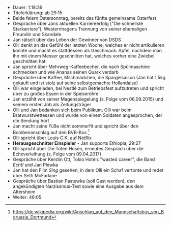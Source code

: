 - Dauer: 1:18:39
- Titelerklärung: ab 29:15
- Beide feiern Ostersonntag, bereits das fünfte gemeinsame Osterfest
- Gespräche über Jans aktuellen Karriereerfolg ("Die schnellste Starkarriere"), Westernhagens Trennung von seiner ehemaligen Freundin und Skandale
- Jan rätselt über das Leben der Gewinner von DSDS
- Olli denkt an das Gefühl der letzten Woche, welches er nicht artikulieren konnte und macht es stattdessen als Geschmack: Apfel, nachdem man ihn mit einem Messer geschnitten hat, welches vorher eine Zwiebel geschnitten hat
- Jan spricht über Mehrweg-Kaffeebecher, die nach Spülmaschine schmecken und wie Ananas seinen Quark verdarb
- Gespräche über Kaffee, Milchmädchen, die Spargelsaison (Jan hat 1,5kg gekauft und ist stolz auf seine selbstgemachte Hollandaise)
- Olli war eingeladen, bei Nestlé zum Betriebsfest aufzutreten und spricht über zu großes Essen in der Speiseröhre
- Jan erzählt von seiner Magenspiegelung (s. Folge vom 06.09.2015) und seinem ersten Job als Zeitungsträger
- Olli und Jan bedanken sich beim Publikum, Olli war beim Bratwurstwettessen und wurde von einem Soldaten angesprochen, der die Sendung hört
- Jan macht seine Füße nicht sommerfit und spricht über den Bombenanschlag auf den BVB-Bus [^1]
- Olli spricht über Louis C.K. auf Netflix
- **Herausgeschnitter Einspieler** - Jan supports Ethiopia, 29:27
- Olli spricht über Die Toten Hosen, erneutes Gespräch über die Echoverleihung (s. Folge vom 09.04.2017)
- Gespräche über Kerstin Ott, Tokio Hotels "wasted career", die Band *Echt!* und Jan Plewka
- Jan hat den Film *Sing* gesehen, in dem Olli ein Schaf vertonte und redet über Seth McFarlane
- Gespräche über Bastian Pastewka (soll Gast werden), den angekündigten Narzissmus-Test sowie eine Ausgabe aus dem Altersheim
- Weiter: 46:05

[^1]: https://de.wikipedia.org/wiki/Anschlag_auf_den_Mannschaftsbus_von_Borussia_Dortmund
